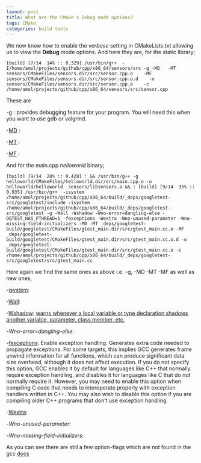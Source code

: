 ```yaml
---
layout: post
title: What are the CMake's Debug mode options?
tags: CMake
categories: build tools
---
```


We now know how to enable the *verbose* setting in CMakeLists.txt allowing us to view the **Debug** mode options.
And here they are, for the static library;

`
[build] [7/14  14% :: 0.329] /usr/bin/g++  -I/home/amol/projects/github/cpp/x86_64/sensors/src -g -MD  
-MT sensors/CMakeFiles/sensors.dir/src/sensor.cpp.o   
-MF sensors/CMakeFiles/sensors.dir/src/sensor.cpp.o.d   
-o sensors/CMakeFiles/sensors.dir/src/sensor.cpp.o   
-c /home/amol/projects/github/cpp/x86_64/sensors/src/sensor.cpp
`

These are

-[g](https://gcc.gnu.org/onlinedocs/gcc/Debugging-Options.html#Debugging-Options) : provides debugging feature for your program. You will need this when you want to use gdb or valgrind.     

-[MD](https://gcc.gnu.org/onlinedocs/gcc/Preprocessor-Options.html#Preprocessor-Options) :    

-[MT](https://gcc.gnu.org/onlinedocs/gcc/Preprocessor-Options.html#Preprocessor-Options) <target> :    
  
-[MF](https://gcc.gnu.org/onlinedocs/gcc/Preprocessor-Options.html#Preprocessor-Options) <file> :     
  
And for the main.cpp *helloworld* binary;

`
[build] [9/14  28% :: 0.428] : && /usr/bin/g++ -g  helloworld/CMakeFiles/helloworld.dir/src/main.cpp.o -o helloworld/helloworld  sensors/libsensors.a && :
[build] [9/14  35% :: 0.935] /usr/bin/g++  -isystem /home/amol/projects/github/cpp/x86_64/build/_deps/googletest-src/googletest/include -isystem /home/amol/projects/github/cpp/x86_64/build/_deps/googletest-src/googletest -g -Wall -Wshadow -Wno-error=dangling-else -DGTEST_HAS_PTHREAD=1 -fexceptions -Wextra -Wno-unused-parameter -Wno-missing-field-initializers -MD -MT _deps/googletest-build/googletest/CMakeFiles/gtest_main.dir/src/gtest_main.cc.o -MF _deps/googletest-build/googletest/CMakeFiles/gtest_main.dir/src/gtest_main.cc.o.d -o _deps/googletest-build/googletest/CMakeFiles/gtest_main.dir/src/gtest_main.cc.o -c /home/amol/projects/github/cpp/x86_64/build/_deps/googletest-src/googletest/src/gtest_main.cc
`

Here again we find the same ones as above i.e. -g, -MD -MT -MF as well as new ones,
  
-[isystem](https://gcc.gnu.org/onlinedocs/gcc/Directory-Options.html#Directory-Options):
  
-[Wall](https://gcc.gnu.org/onlinedocs/gcc/Warning-Options.html#Warning-Options):
  
-[Wshadow](https://gcc.gnu.org/onlinedocs/gcc/Warning-Options.html#Warning-Options): [warns whenever a local variable or type declaration shadows another variable, parameter, class member, etc.](https://bytes.usc.edu/cs104/wiki/gcc/)
  
-*Wno-error=dangling-else*:
  
-[fexceptions](https://gcc.gnu.org/onlinedocs/gcc/Code-Gen-Options.html#Code-Gen-Options): Enable exception handling. Generates extra code needed to propagate exceptions. For some targets, this implies GCC generates frame unwind information for all functions, which can produce significant data size overhead, although it does not affect execution. If you do not specify this option, GCC enables it by default for languages like C++ that normally require exception handling, and disables it for languages like C that do not normally require it. However, you may need to enable this option when compiling C code that needs to interoperate properly with exception handlers written in C++. You may also wish to disable this option if you are compiling older C++ programs that don’t use exception handling. 

-[Wextra](https://gcc.gnu.org/onlinedocs/gcc/Warning-Options.html#Warning-Options):

-*Wno-unused-parameter*:
  
-*Wno-missing-field-initializers*:
  
As you can see there are still a few option-flags which are not found in the gcc [docs](https://gcc.gnu.org/onlinedocs/gcc/Option-Summary.html)
  
